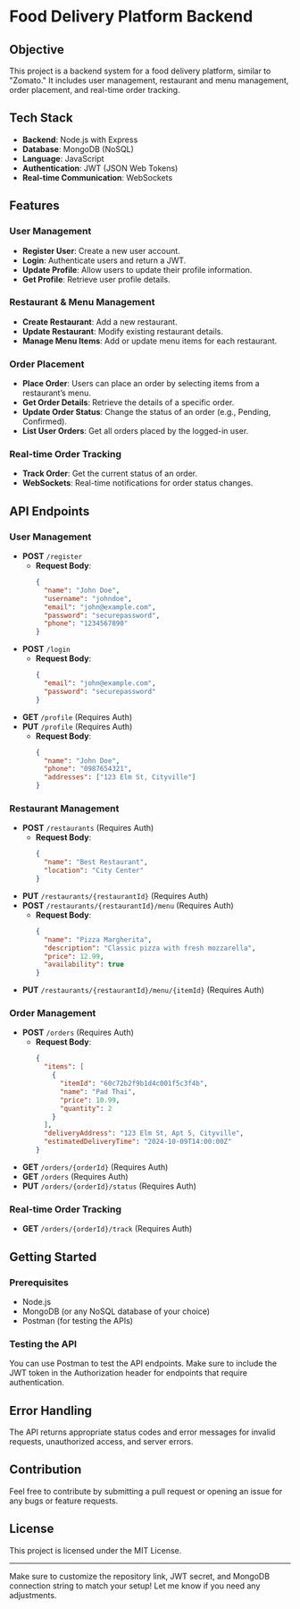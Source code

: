 # Food Delivery Platform Backend

## Objective
This project is a backend system for a food delivery platform, similar to "Zomato." It includes user management, restaurant and menu management, order placement, and real-time order tracking.

## Tech Stack
- **Backend**: Node.js with Express
- **Database**: MongoDB (NoSQL)
- **Language**: JavaScript
- **Authentication**: JWT (JSON Web Tokens)
- **Real-time Communication**: WebSockets

## Features
### User Management
- **Register User**: Create a new user account.
- **Login**: Authenticate users and return a JWT.
- **Update Profile**: Allow users to update their profile information.
- **Get Profile**: Retrieve user profile details.

### Restaurant & Menu Management
- **Create Restaurant**: Add a new restaurant.
- **Update Restaurant**: Modify existing restaurant details.
- **Manage Menu Items**: Add or update menu items for each restaurant.

### Order Placement
- **Place Order**: Users can place an order by selecting items from a restaurant’s menu.
- **Get Order Details**: Retrieve the details of a specific order.
- **Update Order Status**: Change the status of an order (e.g., Pending, Confirmed).
- **List User Orders**: Get all orders placed by the logged-in user.

### Real-time Order Tracking
- **Track Order**: Get the current status of an order.
- **WebSockets**: Real-time notifications for order status changes.

## API Endpoints

### User Management
- **POST** `/register`
  - **Request Body**:
    ```json
    {
      "name": "John Doe",
      "username": "johndoe",
      "email": "john@example.com",
      "password": "securepassword",
      "phone": "1234567890"
    }
    ```
- **POST** `/login`
  - **Request Body**:
    ```json
    {
      "email": "john@example.com",
      "password": "securepassword"
    }
    ```
- **GET** `/profile` (Requires Auth)
- **PUT** `/profile` (Requires Auth)
  - **Request Body**:
    ```json
    {
      "name": "John Doe",
      "phone": "0987654321",
      "addresses": ["123 Elm St, Cityville"]
    }
    ```

### Restaurant Management
- **POST** `/restaurants` (Requires Auth)
  - **Request Body**:
    ```json
    {
      "name": "Best Restaurant",
      "location": "City Center"
    }
    ```
- **PUT** `/restaurants/{restaurantId}` (Requires Auth)
- **POST** `/restaurants/{restaurantId}/menu` (Requires Auth)
  - **Request Body**:
    ```json
    {
      "name": "Pizza Margherita",
      "description": "Classic pizza with fresh mozzarella",
      "price": 12.99,
      "availability": true
    }
    ```
- **PUT** `/restaurants/{restaurantId}/menu/{itemId}` (Requires Auth)

### Order Management
- **POST** `/orders` (Requires Auth)
  - **Request Body**:
    ```json
    {
      "items": [
        {
          "itemId": "60c72b2f9b1d4c001f5c3f4b",
          "name": "Pad Thai",
          "price": 10.99,
          "quantity": 2
        }
      ],
      "deliveryAddress": "123 Elm St, Apt 5, Cityville",
      "estimatedDeliveryTime": "2024-10-09T14:00:00Z"
    }
    ```
- **GET** `/orders/{orderId}` (Requires Auth)
- **GET** `/orders` (Requires Auth)
- **PUT** `/orders/{orderId}/status` (Requires Auth)

### Real-time Order Tracking
- **GET** `/orders/{orderId}/track` (Requires Auth)

## Getting Started

### Prerequisites
- Node.js
- MongoDB (or any NoSQL database of your choice)
- Postman (for testing the APIs)

### Testing the API
You can use Postman to test the API endpoints. Make sure to include the JWT token in the Authorization header for endpoints that require authentication.

## Error Handling
The API returns appropriate status codes and error messages for invalid requests, unauthorized access, and server errors.

## Contribution
Feel free to contribute by submitting a pull request or opening an issue for any bugs or feature requests.

## License
This project is licensed under the MIT License.

---

Make sure to customize the repository link, JWT secret, and MongoDB connection string to match your setup! Let me know if you need any adjustments.